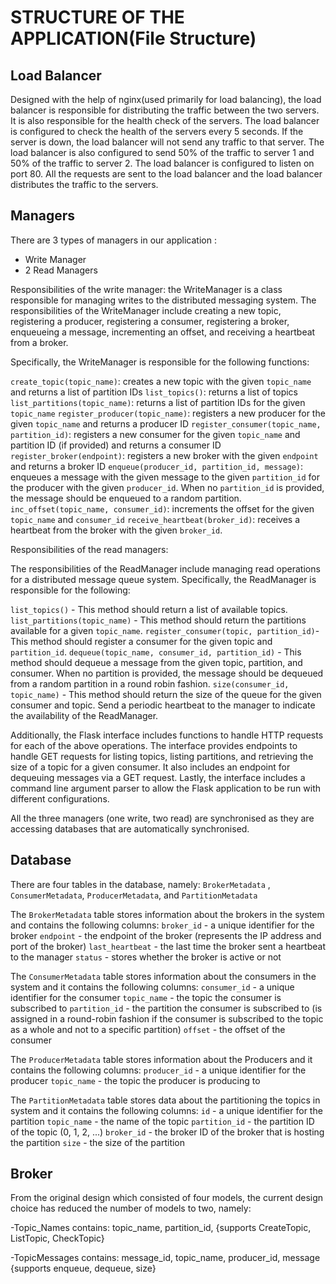 # STRUCTURE OF THE APPLICATION(File Structure)

## Load Balancer 
Designed with the help of nginx(used primarily for load balancing), the load balancer is responsible for distributing the traffic between the two servers. It is also responsible for the health check of the servers. The load balancer is configured to check the health of the servers every 5 seconds. If the server is down, the load balancer will not send any traffic to that server. The load balancer is also configured to send 50% of the traffic to server 1 and 50% of the traffic to server 2. The load balancer is configured to listen on port 80. 
All the requests are sent to the load balancer and the load balancer distributes the traffic to the servers.

## Managers
There are 3 types of managers in our application :
- Write Manager 
- 2 Read Managers 

Responsibilities of the write manager: 
the WriteManager is a class responsible for managing writes to the distributed messaging system. The responsibilities of the WriteManager include creating a new topic, registering a producer, registering a consumer, registering a broker, enqueueing a message, incrementing an offset, and receiving a heartbeat from a broker.

Specifically, the WriteManager is responsible for the following functions:

`create_topic(topic_name)`: creates a new topic with the given `topic_name` and returns a list of partition IDs
`list_topics()`: returns a list of topics
`list_partitions(topic_name)`: returns a list of partition IDs for the given `topic_name`
`register_producer(topic_name)`: registers a new producer for the given `topic_name` and returns a producer ID
`register_consumer(topic_name, partition_id)`: registers a new consumer for the given `topic_name` and partition ID (if provided) and returns a consumer ID
`register_broker(endpoint)`: registers a new broker with the given `endpoint` and returns a broker ID
`enqueue(producer_id, partition_id, message)`: enqueues a message with the given message to the given `partition_id` for the producer with the given `producer_id`. When no `partition_id` is provided, the message should be enqueued to a random partition.
`inc_offset(topic_name, consumer_id)`: increments the offset for the given `topic_name` and `consumer_id`
`receive_heartbeat(broker_id)`: receives a heartbeat from the broker with the given `broker_id`.

Responsibilities of the read managers:

The responsibilities of the ReadManager include managing read operations for a distributed message queue system. Specifically, the ReadManager is responsible for the following:

`list_topics()` - This method should return a list of available topics.
`list_partitions(topic_name)` - This method should return the partitions available for a given `topic_name`.
`register_consumer(topic, partition_id)`- This method should register a consumer for the given topic and `partition_id`.
`dequeue(topic_name, consumer_id, partition_id)` - This method should dequeue a message from the given topic, partition, and consumer. When no partition is provided, the message should be dequeued from a random partition in a round robin fashion.
`size(consumer_id, topic_name)` - This method should return the size of the queue for the given consumer and topic.
Send a periodic heartbeat to the manager to indicate the availability of the ReadManager.

Additionally, the Flask interface includes functions to handle HTTP requests for each of the above operations. The interface provides endpoints to handle GET requests for listing topics, listing partitions, and retrieving the size of a topic for a given consumer. It also includes an endpoint for dequeuing messages via a GET request. Lastly, the interface includes a command line argument parser to allow the Flask application to be run with different configurations.


All the three managers (one write, two read) are synchronised as they are accessing databases that are automatically synchronised. 

## Database

There are four tables in the database, namely:
`BrokerMetadata` , `ConsumerMetadata`, `ProducerMetadata`, and `PartitionMetadata`

The `BrokerMetadata` table stores information about the brokers in the system and contains the following columns:
`broker_id` - a unique identifier for the broker
`endpoint` - the endpoint of the broker (represents the IP address and port of the broker)
`last_heartbeat` - the last time the broker sent a heartbeat to the manager
`status` - stores whether the broker is active or not 

The `ConsumerMetadata` table stores information about the consumers in the system and it contains the following columns:
`consumer_id` - a unique identifier for the consumer
`topic_name` - the topic the consumer is subscribed to
`partition_id` - the partition the consumer is subscribed to (is assigned in a round-robin fashion if the consumer is subscribed to the topic as a whole and not to a specific partition)
`offset` - the offset of the consumer

The `ProducerMetadata` table stores information about the Producers and it contains the following columns:
`producer_id` - a unique identifier for the producer
`topic_name` - the topic the producer is producing to

The `PartitionMetadata` table stores data about the partitioning the topics in system and it contains the following columns:
`id` - a unique identifier for the partition
`topic_name` - the name of the topic
`partition_id` - the partition ID of the topic (0, 1, 2, ...)
`broker_id` - the broker ID of the broker that is hosting the partition
`size` - the size of the partition  

## Broker 
From the original design which consisted of four models, the current design choice has reduced the number of models to two, namely:

-Topic_Names
    contains: topic_name, partition_id, {supports CreateTopic, ListTopic, CheckTopic}

-TopicMessages
	contains: message_id, topic_name, producer_id, message {supports enqueue, dequeue, size}





